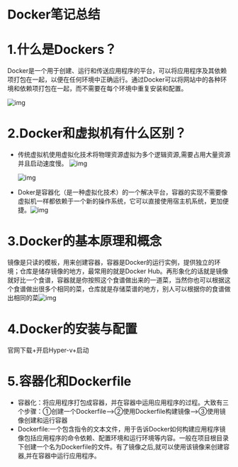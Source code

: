 # Docker笔记总结
# 1.什么是Dockers？

Docker是一个用于创建、运行和传送应用程序的平台，可以将应用程序及其依赖项打包在一起，以便在任何环境中正确运行。通过Docker可以将网站中的各种环境和依赖项打包在一起，而不需要在每个环境中重复安装和配置。

 ![img](file:///C:\Users\ASUS\AppData\Local\Temp\QQ_1721960119560.png) 

# 2.Docker和虚拟机有什么区别？

- 传统虚拟机使用虚拟化技术将物理资源虚拟为多个逻辑资源,需要占用大量资源并且启动速度慢。 ![img](file:///C:\Users\ASUS\AppData\Local\Temp\QQ_1721960281370.png) 

   ![img](file:///C:\Users\ASUS\AppData\Local\Temp\QQ_1721960226256.png) 

-  Doker是容器化（是一种虚拟化技术）的一个解决平台，容器的实现不需要像虚拟机一样都依赖于一个新的操作系统，它可以直接使用宿主机系统，更加便捷。![img](file:///C:\Users\ASUS\AppData\Local\Temp\QQ_1721960351337.png) 

# 3.Docker的基本原理和概念

 镜像是只读的模板，用来创建容器，容器是Docker的运行实例，提供独立的环境；仓库是储存镜像的地方，最常用的就是Docker Hub。再形象化的话就是镜像就好比一个食谱，容器就是你按照这个食谱做出来的一道菜，当然你也可以根据这个食谱做出很多个相同的菜，仓库就是存储菜谱的地方，别人可以根据你的食谱做出相同的菜![img](file:///C:\Users\ASUS\AppData\Local\Temp\QQ_1721958169147.png) 

# 4.Docker的安装与配置

官网下载+开启Hyper-v+启动

# 5.容器化和Dockerfile

- 容器化：将应用程序打包成容器，并在容器中运用应用程序的过程。大致有三个步骤：①创建一个Dockerfile-->②使用Dockerfile构建镜像-->③使用镜像创建和运行容器
- Dockerfile:一个包含指令的文本文件，用于告诉Docker如何构建应用程序镜像包括应用程序的命令依赖、配置环境和运行环境等内容。一般在项目根目录下创建一个名为Dockerfile的文件。有了镜像之后,就可以使用该镜像来创建容器,并在容器中运行应用程序。


